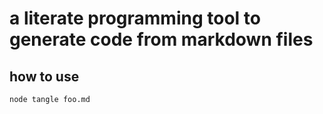 # a literate programming tool to generate code from markdown files


## how to use
`node tangle foo.md`
